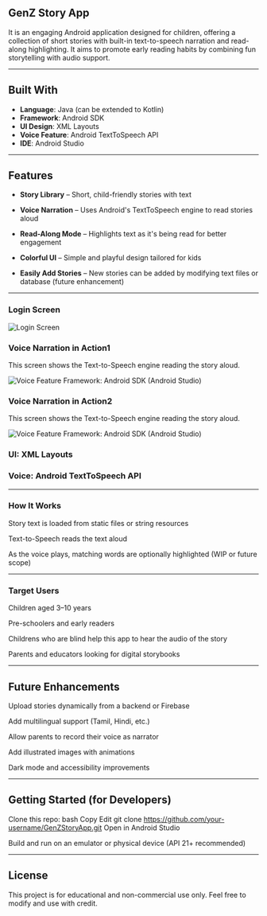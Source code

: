 ## GenZ Story App 
 It is an engaging Android application designed for children, offering a collection of short stories with built-in text-to-speech narration and read-along highlighting. 
 It aims to promote early reading habits by combining fun storytelling with audio support.
 ______________________________________________________________________________________________________________________________________________________________________________
 ## Built With

-  **Language**: Java (can be extended to Kotlin)
-  **Framework**: Android SDK
-  **UI Design**: XML Layouts
-  **Voice Feature**: Android TextToSpeech API
-  **IDE**: Android Studio

______________________________________________________________________________________________________________________________________________________________________________
 ## Features
  -  **Story Library** – Short, child-friendly stories with text

  -  **Voice Narration** – Uses Android's TextToSpeech engine to read stories aloud

  -  **Read-Along Mode** – Highlights text as it's being read for better engagement

  -  **Colorful UI** – Simple and playful design tailored for kids

  -  **Easily Add Stories** – New stories can be added by modifying text files or database (future enhancement)
______________________________________________________________________________________________________________________________________________________________________________

### Login Screen
![Login Screen](login.png)

### Voice Narration in Action1

This screen shows the Text-to-Speech engine reading the story aloud.

![Voice Feature](stories1.png)
Framework: Android SDK (Android Studio)


### Voice Narration in Action2

This screen shows the Text-to-Speech engine reading the story aloud.

![Voice Feature](stories2.png)
Framework: Android SDK (Android Studio)

### UI: XML Layouts

### Voice: Android TextToSpeech API
______________________________________________________________________________________________________________________________________________________________________________

###  How It Works
Story text is loaded from static files or string resources

Text-to-Speech reads the text aloud

As the voice plays, matching words are optionally highlighted (WIP or future scope)
______________________________________________________________________________________________________________________________________________________________________________

### Target Users
Children aged 3–10 years

Pre-schoolers and early readers

Childrens who are blind help this app to hear the audio of the story

Parents and educators looking for digital storybooks
______________________________________________________________________________________________________________________________________________________________________________
## Future Enhancements
 Upload stories dynamically from a backend or Firebase

 Add multilingual support (Tamil, Hindi, etc.)

 Allow parents to record their voice as narrator

 Add illustrated images with animations

 Dark mode and accessibility improvements
______________________________________________________________________________________________________________________________________________________________________________
## Getting Started (for Developers)
Clone this repo:
bash
Copy
Edit
git clone https://github.com/your-username/GenZStoryApp.git
Open in Android Studio

Build and run on an emulator or physical device (API 21+ recommended)
______________________________________________________________________________________________________________________________________________________________________________

## License
This project is for educational and non-commercial use only. Feel free to modify and use with credit.

